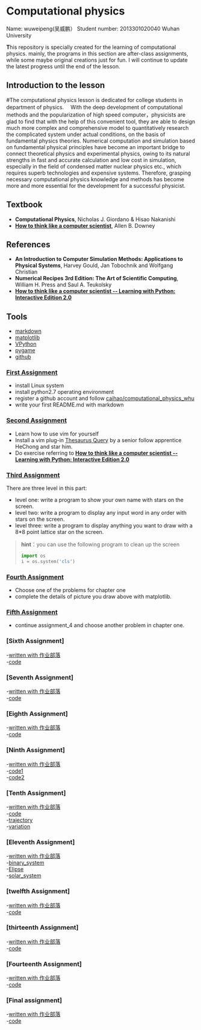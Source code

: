 # Computational physics

 Name: wuweipeng(吴威鹏）
 Student number: 2013301020040
 Wuhan University

 **T**his repository is specially created for the learning of computational physics. mainly, the programs in this section are after-class assignments, while some maybe original creations just for fun. I will continue to update the latest progress until the end of the lesson.
 
## Introduction to the lesson
  #The computational physics lesson is dedicated for college students in department of physics.
 　With the deep development of computational methods and the popularization of high speed computer，physicists are glad to find that with the help of this convenient tool, they are able to design much more complex and comprehensive model to quantitatively research the complicated system under actual conditions, on the basis of fundamental physics theories. Numerical computation and simulation based on fundamental physical principles have become an important bridge to connect theoretical physics and experimental physics, owing to its natural strengths in fast and accurate calculation and low cost in simulation, especially in the field of condensed matter nuclear physics etc., which requires superb technologies and expensive systems. Therefore, grasping necessary computational physics knowledge and methods has become more and more essential for the development for a successful physicist.
 
## Textbook
- **Computational Physics**, Nicholas J. Giordano & Hisao Nakanishi
- [**How to think like a computer scientist**](http://www.greenteapress.com/thinkpython/), Allen B. Downey

## References
- **An Introduction to Computer Simulation Methods: Applications to Physical Systems**, Harvey Gould, Jan Tobochnik and Wolfgang Christian
- **Numerical Recipes 3rd Edition: The Art of Scientific Computing**, William H. Press and Saul A. Teukolsky
- [**How to think like a computer scientist -- Learning with Python: Interactive Edition 2.0**](http://interactivepython.org/runestone/static/thinkcspy/index.html)

## Tools
- [markdown](https://daringfireball.net/projects/markdown/)
- [matplotlib](http://matplotlib.org/)
- [VPython](http://vpython.org/)
- [pygame](http://pygame.org/hifi.html)
- [github](https://github.com/)


### [First Assignment](https://github.com/wuweipeng/computaitional_physics_N2013301020040/tree/master/Assignment_1)
- install Linux system 
- install python2.7 operating environment
- register a github account and follow [caihao/computational_physics_whu](https://github.com/caihao/computational_physics_whu)
- write your first README.md with markdown 
  
### [Second Assignment](https://github.com/wuweipeng/computaitional_physics_N2013301020040/tree/master/Assignment_2)
- Learn how to use vim for yourself
- Install a vim plug-in [Thesaurus Query](https://github.com/Ron89/thesaurus_query.vim) by a senior follow apprentice HeChong and star him.
- Do exercise referring to [**How to think like a computer scientist -- Learning with Python: Interactive Edition 2.0**](http://interactivepython.org/runestone/static/thinkcspy/index.html)

###  [Third Assignment](https://github.com/wuweipeng/computaitional_physics_N2013301020040/tree/master/Assignment_3)
  There are three level in this part:
  - level one: write a program to show your own name with stars on the screen.
  - level two: write a program to display any input word in any order with stars on the screen.
  - level three: write a program to display anything you want to draw with a 8*8 point lattice star on the screen.

> **hint**：you can use the following program to clean up the screen
> ```python
> import os
> i = os.system('cls')
> ```

### [Fourth Assignment](https://github.com/wuweipeng/computaitional_physics_N2013301020040/tree/master/Assignment_4)
- Choose one of the problems for chapter one 
- complete the details of picture you draw above with matplotlib.

### [Fifth Assignment](https://github.com/wuweipeng/computational_physics_N2013301020040/tree/master/Assignment_5)
- continue assignment_4 and choose another problem in chapter one. 

### [Sixth Assignment]
-[written with 作业部落](https://www.zybuluo.com/Pontus/note/413930)<br>
-[code](https://github.com/wuweipeng/computational_physics_N2013301020040/blob/master/Assignment_6/assignment_6.py)

### [Seventh Assignment]
-[written with 作业部落](https://www.zybuluo.com/Pontus/note/413940)<br>
-[code](https://github.com/wuweipeng/computational_physics_N2013301020040/blob/master/Assignment_7/assignment_7.py)

### [Eighth Assignment]
-[written with 作业部落](https://www.zybuluo.com/Pontus/note/321465)<br>
-[code](https://github.com/wuweipeng/computational_physics_N2013301020040/blob/master/Assignment_8/assignment_8.py)

### [Ninth Assignment]
-[written with 作业部落](https://www.zybuluo.com/Pontus/note/412215)<br>
-[code1](https://github.com/wuweipeng/computational_physics_N2013301020040/blob/master/Assignment_9/assignment_9.py)<br>
-[code2](https://github.com/wuweipeng/computational_physics_N2013301020040/blob/master/Assignment_9/assignment_9_1.py)

### [Tenth Assignment]
-[written with 作业部落](https://www.zybuluo.com/Pontus/note/412309)<br>
-[code](https://github.com/wuweipeng/computational_physics_N2013301020040/blob/master/Assignment_10/assignment_10.py)<br>
-[trajectory](https://github.com/wuweipeng/computational_physics_N2013301020040/blob/master/Assignment_10/trajectory.py)<br>
-[variation](https://github.com/wuweipeng/computational_physics_N2013301020040/blob/master/Assignment_10/variation.py)

### [Eleventh Assignment]
-[written with 作业部落](https://www.zybuluo.com/Pontus/note/414161)<br>
-[binary_system](https://github.com/wuweipeng/computational_physics_N2013301020040/blob/master/Assignment_11/binary_system.py)<br>
-[Elipse](https://github.com/wuweipeng/computational_physics_N2013301020040/blob/master/Assignment_11/elli_orbit.py)<br>
-[solar_system](https://github.com/wuweipeng/computational_physics_N2013301020040/blob/master/Assignment_11/solar_system.py%7E)

### [twelfth Assignment]
-[written with 作业部落](https://www.zybuluo.com/Pontus/note/414249)<br>
-[code](https://github.com/wuweipeng/computational_physics_N2013301020040/blob/master/Assignment_12/assignment_12.py)

### [thirteenth Assignment]
-[written with 作业部落](https://www.zybuluo.com/Pontus/note/414551)<br>
-[code](https://github.com/wuweipeng/computational_physics_N2013301020040/blob/master/Assignment_13/assignment_13.py)

### [Fourteenth Assignment]
-[written with 作业部落](https://www.zybuluo.com/Pontus/note/414710)<br>
-[code](https://github.com/wuweipeng/computational_physics_N2013301020040/blob/master/Assignment_14/assignment_14.py)

### [Final assignment]
-[written with 作业部落](https://www.zybuluo.com/Pontus/note/413485)<br>
-[code](https://github.com/wuweipeng/computational_physics_N2013301020040/blob/master/final.py)

  
  
  
